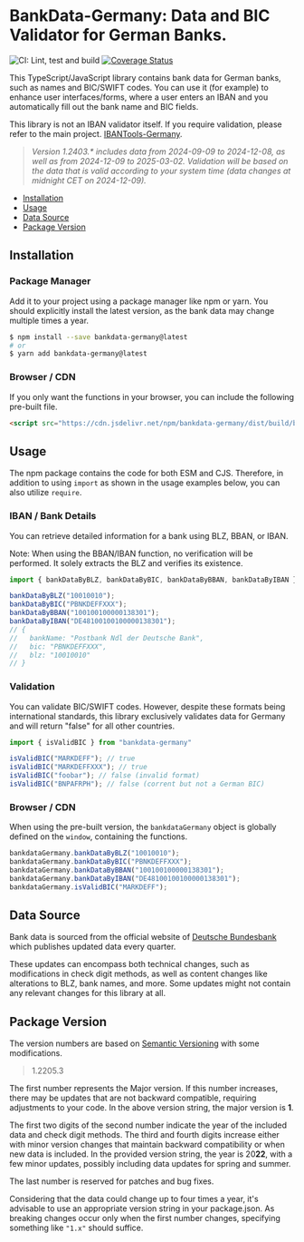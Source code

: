 # BankData-Germany: Data and BIC Validator for German Banks.

![CI: Lint, test and build](https://github.com/baumerdev/bankdata-germany/workflows/Lint,%20test%20and%20build/badge.svg?branch=main)
[![Coverage Status](https://coveralls.io/repos/github/baumerdev/bankdata-germany/badge.svg?branch=main)](https://coveralls.io/github/baumerdev/bankdata-germany?branch=main)

This TypeScript/JavaScript library contains bank data for German banks, such
as names and BIC/SWIFT codes. You can use it (for example) to enhance user
interfaces/forms, where a user enters an IBAN and you automatically fill out
the bank name and BIC fields.

This library is not an IBAN validator itself. If you require validation,
please refer to the main project. [IBANTools-Germany](https://baumerdev.github.io/ibantools-germany/).

> _Version 1.2403.* includes data from 2024-09-09 to 2024-12-08, as well as from 2024-12-09 to 2025-03-02. Validation will be based on the data that is valid according to your system time (data changes at midnight CET on 2024-12-09)._

* [Installation](#installation)
* [Usage](#usage)
* [Data Source](#data-source)
* [Package Version](#package-version)

## Installation

### Package Manager

Add it to your project using a package manager like npm or yarn. You should
explicitly install the latest version, as the bank data may change multiple
times a year.

```sh
$ npm install --save bankdata-germany@latest
# or
$ yarn add bankdata-germany@latest
```

### Browser / CDN

If you only want the functions in your browser, you can include the following
pre-built file.

```html
<script src="https://cdn.jsdelivr.net/npm/bankdata-germany/dist/build/browser.js"></script>
```

## Usage

The npm package contains the code for both ESM and CJS. Therefore, in addition
to using `import` as shown in the usage examples below, you can also utilize
`require`.

### IBAN / Bank Details

You can retrieve detailed information for a bank using BLZ, BBAN, or IBAN.

Note: When using the BBAN/IBAN function, no verification will be performed. It
solely extracts the BLZ and verifies its existence.

```javascript
import { bankDataByBLZ, bankDataByBIC, bankDataByBBAN, bankDataByIBAN } from "bankdata-germany"

bankDataByBLZ("10010010");
bankDataByBIC("PBNKDEFFXXX");
bankDataByBBAN("100100100000138301");
bankDataByIBAN("DE48100100100000138301");
// {
//   bankName: "Postbank Ndl der Deutsche Bank",
//   bic: "PBNKDEFFXXX",
//   blz: "10010010"
// }
```

### Validation

You can validate BIC/SWIFT codes. However, despite these formats being
international standards, this library exclusively validates data for Germany
and will return "false" for all other countries.

```javascript
import { isValidBIC } from "bankdata-germany"

isValidBIC("MARKDEFF"); // true
isValidBIC("MARKDEFFXXX"); // true
isValidBIC("foobar"); // false (invalid format)
isValidBIC("BNPAFRPH"); // false (corrent but not a German BIC)
```

### Browser / CDN

When using the pre-built version, the `bankdataGermany` object is globally
defined on the `window`, containing the functions.

```javascript
bankdataGermany.bankDataByBLZ("10010010");
bankdataGermany.bankDataByBIC("PBNKDEFFXXX");
bankdataGermany.bankDataByBBAN("100100100000138301");
bankdataGermany.bankDataByIBAN("DE48100100100000138301");
bankdataGermany.isValidBIC("MARKDEFF");
```

## Data Source

Bank data is sourced from the official website of
[Deutsche Bundesbank](https://www.bundesbank.de/en/tasks/payment-systems/services/bank-sort-codes/download-bank-sort-codes-626218)
which publishes updated data every quarter.

These updates can encompass both technical changes, such as modifications in
check digit methods, as well as content changes like alterations to BLZ, bank
names, and more. Some updates might not contain any relevant changes for this
library at all.

## Package Version

The version numbers are based on [Semantic Versioning](https://semver.org/)
with some modifications.

> 1.2205.3

The first number represents the Major version. If this number increases, there
may be updates that are not backward compatible, requiring adjustments to your
code. In the above version string, the major version is **1**.

The first two digits of the second number indicate the year of the included data
and check digit methods. The third and fourth digits increase either with minor
version changes that maintain backward compatibility or when new data is
included. In the provided version string, the year is 20**22**, with a few minor
updates, possibly including data updates for spring and summer.

The last number is reserved for patches and bug fixes.

Considering that the data could change up to four times a year, it's advisable
to use an appropriate version string in your package.json. As breaking changes
occur only when the first number changes, specifying something like `"1.x"`
should suffice.

